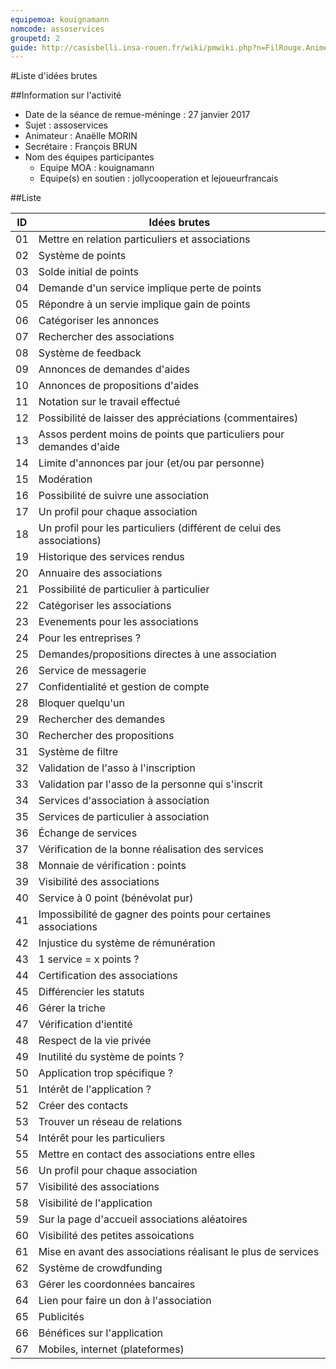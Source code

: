 ```yaml
---
equipemoa: kouignamann
nomcode: assoservices
groupetd: 2
guide: http://casisbelli.insa-rouen.fr/wiki/pmwiki.php?n=FilRouge.AnimerRemueMeninge
---
```


#Liste d'idées brutes

##Information sur l'activité
- Date de la séance de remue-méninge : 27 janvier 2017
- Sujet : assoservices
- Animateur : Anaëlle MORIN
- Secrétaire : François BRUN
- Nom des équipes participantes
  - Equipe MOA : kouignamann
  - Equipe(s) en soutien : jollycooperation et lejoueurfrancais

##Liste

| ID 	| Idées brutes                            	|
|----	|-----------------------------------------	|
| 01 	| Mettre en relation particuliers et associations  |
| 02 	| Système de points      	|
| 03 	| Solde initial de points	|
| 04 	| Demande d'un service implique perte de points     	|
| 05	| Répondre à un servie implique gain de points  	|
| 06 	| Catégoriser les annonces 	|
| 07 	| Rechercher des associations  	|
| 08 	| Système de feedback	|
| 09	| Annonces de demandes d'aides   |
| 10 	| Annonces de propositions d'aides 	|
| 11 	| Notation sur le travail effectué 	|
| 12 	| Possibilité de laisser des appréciations (commentaires)  	|
| 13	| Assos perdent moins de points que particuliers pour demandes d'aide   	|
| 14 	| Limite d'annonces par jour (et/ou par personne)    	|
| 15 	| Modération  	|
| 16 	| Possibilité de suivre une association   	|
| 17	| Un profil pour chaque association  	|
| 18 	| Un profil pour les particuliers (différent de celui des associations)	|
| 19 	| Historique des services rendus   	|
| 20 	| Annuaire des associations	|
| 21	| Possibilité de particulier à particulier       	|
| 22 	| Catégoriser les associations	|
| 23 	| Evenements pour les associations	|
| 24 	| Pour les entreprises ?	|
| 25	| Demandes/propositions directes à une association	|
| 26 	| Service de messagerie  	|
| 27 	| Confidentialité et gestion de compte	|
| 28 	| Bloquer quelqu'un	|
| 29	| Rechercher des demandes 	|
| 30 	| Rechercher des propositions	|
| 31 	| Système de filtre	|
| 32 	| Validation de l'asso à l'inscription	|
| 33	| Validation par l'asso de la personne qui s'inscrit	|
| 34 	| Services d'association à association	|
| 35	| Services de particulier à association |
| 36 	| Échange de services	|
| 37 	| Vérification de la bonne réalisation des services	|
| 38 	| Monnaie de vérification : points	|
| 39	| Visibilité des associations	|
| 40 	| Service à 0 point (bénévolat pur)	|
| 41 	| Impossibilité de gagner des points pour certaines associations	|
| 42 	| Injustice du système de rémunération	|
| 43	| 1 service = x points ?	|
| 44 	| Certification des associations	|
| 45 	| Différencier les statuts	|
| 46 	| Gérer la triche	|
| 47	| Vérification d'ientité	|
| 48 	| Respect de la vie privée	|
| 49 	| Inutilité du système de points ?	|
| 50 	| Application trop spécifique ?	|
| 51	| Intérêt de l'application ?	|
| 52 	| Créer des contacts	|
| 53 	| Trouver un réseau de relations	|
| 54 	| Intérêt pour les particuliers	|
| 55	| Mettre en contact des associations entre elles	|
| 56 	| Un profil pour chaque association	|
| 57 	| Visibilité des associations	|
| 58 	| Visibilité de l'application	|
| 59	| Sur la page d'accueil associations aléatoires	|
| 60 	| Visibilité des petites assoications	|
| 61 	| Mise en avant des associations réalisant le plus de services	|
| 62 	| Système de crowdfunding	|
| 63	| Gérer les coordonnées bancaires	|
| 64  | Lien pour faire un don à l'association |
| 65  | Publicités |
| 66  | Bénéfices sur l'application |
| 67  | Mobiles, internet (plateformes) |
